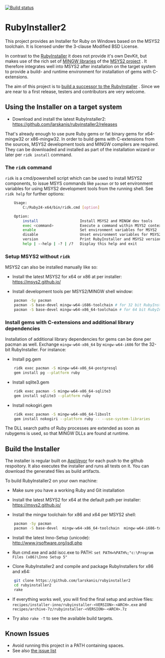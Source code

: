 [![Build status](https://ci.appveyor.com/api/projects/status/7ack9ax1gihvn2hb/branch/master?svg=true)](https://ci.appveyor.com/project/larskanis/rubyinstaller2/branch/master)

# RubyInstaller2

This project provides an Installer for Ruby on Windows based on the MSYS2 toolchain.
It is licensed under the 3-clause Modified BSD License.

In contrast to the [RubyInstaller](https://github.com/oneclick/rubyinstaller/) it does not provide it's own DevKit, but makes use of the rich set of [MINGW libraries](https://github.com/Alexpux/MINGW-packages) of the [MSYS2 project](https://msys2.github.io/) .
It therefore integrates well into MSYS2 after installation on the target system to provide a build- and runtime environment for installation of gems with C-extensions.

The aim of this project is to [build a successor to the RubyInstaller](https://github.com/oneclick/rubyinstaller/issues/352) .
Since we are near to a first release, testers and contributors are very welcome.

## Using the Installer on a target system

- Download and install the latest RubyInstaller2: https://github.com/larskanis/rubyinstaller2/releases

That's already enough to use pure Ruby gems or fat binary gems for x64-mingw32 or x86-mingw32.
In order to build gems with C-extensions from the sources, MSYS2 development tools and MINGW compilers are required.
They can be downloaded and installed as part of the installation wizard or later per `ridk install` command.

### The `ridk` command
`ridk` is a cmd/powershell script which can be used to install MSYS2 components, to issue MSYS commands like `pacman` or to set environment variables for using MSYS2 development tools from the running shell.
See `ridk help` for further options:
```sh
    Usage:
        C:/Ruby24-x64/bin/ridk.cmd [option]

    Option:
        install                   Install MSYS2 and MINGW dev tools
        exec <command>            Execute a command within MSYS2 context
        enable                    Set environment variables for MSYS2
        disable                   Unset environment variables for MSYS2
        version                   Print RubyInstaller and MSYS2 versions
        help | --help | -? | /?   Display this help and exit
```

### Setup MSYS2 without `ridk`
MSYS2 can also be installed manually like so:
- Install the latest MSYS2 for x64 or x86 at per installer: https://msys2.github.io/

- Install development tools per MSYS2/MINGW shell window:
```sh
    pacman -Sy pacman
    pacman -S base-devel mingw-w64-i686-toolchain # for 32 bit RubyInstaller
    pacman -S base-devel mingw-w64-x86_64-toolchain # for 64 bit RubyInstaller
```

### Install gems with C-extensions and additional library dependencies

Installation of additional library dependencies for gems can be done per pacman as well. Exchange `mingw-w64-x86_64` by `mingw-w64-i686` for the 32-bit RubyInstaller.
For instance:

- Install pg.gem
```sh
    ridk exec pacman -S mingw-w64-x86_64-postgresql
    gem install pg --platform ruby
```

- Install sqlite3.gem
```sh
    ridk exec pacman -S mingw-w64-x86_64-sqlite3
    gem install sqlite3 --platform ruby
```

- Install nokogiri.gem
```sh
    ridk exec pacman -S mingw-w64-x86_64-libxslt
    gem install nokogiri --platform ruby -- --use-system-libraries
```

The DLL search paths of Ruby processes are extended as soon as rubygems is used, so that MINGW DLLs are found at runtime.

## Build the Installer

The installer is regular built on [AppVeyor](https://ci.appveyor.com/project/larskanis/rubyinstaller2) for each push to the github respoitory.
It also executes the installer and runs all tests on it.
You can download the generated files as build artifacts.

To build RubyInstaller2 on your own machine:

- Make sure you have a working Ruby and Git installation

- Install the latest MSYS2 for x64 at the default path per installer: https://msys2.github.io/

- Install the mingw toolchain for x86 and x64 per MSYS2 shell:
```sh
    pacman -Sy pacman
    pacman -S base-devel  mingw-w64-x86_64-toolchain  mingw-w64-i686-toolchain
```

- Install the latest Inno-Setup (unicode): http://www.jrsoftware.org/isdl.php

- Run cmd.exe and add iscc.exe to PATH: ```set PATH=%PATH%;"c:\Program Files (x86)\Inno Setup 5"```

- Clone RubyInstaller2 and compile and package RubyInstallers for x86 and x64:
```sh
    git clone https://github.com/larskanis/rubyinstaller2
    cd rubyinstaller2
    rake
```

- If everything works well, you will find the final setup and archive files: `recipes/installer-inno/rubyinstaller-<VERSION>-<ARCH>.exe` and `recipes/archive-7z/rubyinstaller-<VERSION>-<ARCH>.7z`

- Try also `rake -T` to see the available build targets.

## Known Issues

* Avoid running this project in a PATH containing spaces.
* See also [the issue list](https://github.com/larskanis/rubyinstaller2/issues)
